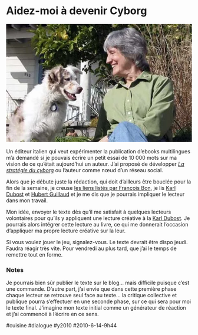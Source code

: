 # Aidez-moi à devenir Cyborg

![](_i/donna.webp)

Un éditeur italien qui veut expérimenter la publication d’ebooks multilingues m’a demandé si je pouvais écrire un petit essai de 10 000 mots sur ma vision de ce qu’était aujourd’hui un auteur. J’ai proposé de développer [*La stratégie du cyborg*](#cyborg) ou l’auteur comme nœud d’un réseau social.

Alors que je débute juste la rédaction, qui doit d’ailleurs être bouclée pour la fin de la semaine, je creuse [les liens listés par François Bon](http://www.tierslivre.net/spip/spip.php?article2167), je lis [Karl Dubost](http://www.la-grange.net/2010/06/05/mission-iwakura) et [Hubert Guillaud](http://lafeuille.blog.lemonde.fr/2010/06/12/le-metalivre-le-livre-que-nous-reconstruisons/) et je me dis que je pourrais impliquer le lecteur dans mon travail.

Mon idée, envoyer le texte dès qu’il me satisfait à quelques lecteurs volontaires pour qu’ils y appliquent une lecture créative à la [Karl Dubost](http://www.la-grange.net/2010/06/05/mission-iwakura). Je pourrais alors intégrer cette lecture au livre, ce qui me donnerait l’occasion d’appliquer ma propre lecture créative sur la leur.

Si vous voulez jouer le jeu, signalez-vous. Le texte devrait être dispo jeudi. Faudra réagir très vite. Pour vendredi au plus tard, que j’ai le temps de remettre tout en forme.

### Notes

Je pourrais bien sûr publier le texte sur le blog… mais difficile puisque c’est une commande. D’autre part, j’ai envie que dans cette première phase chaque lecteur se retrouve seul face au texte… la critique collective et publique pourra s’effectuer en une seconde phase, sur ce qui sera pour moi le texte final. J’imagine mon texte initial comme un générateur de réaction et j’ai commencé à l’écrire en ce sens.

#cuisine #dialogue #y2010 #2010-6-14-9h44
